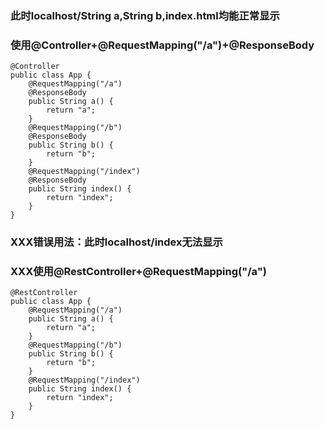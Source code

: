 ###  此时localhost/String a,String b,index.html均能正常显示
###  使用@Controller+@RequestMapping("/a")+@ResponseBody
```
@Controller
public class App {
    @RequestMapping("/a")
    @ResponseBody
    public String a() {
        return "a";
    }
    @RequestMapping("/b")
    @ResponseBody
    public String b() {
        return "b";
    }
    @RequestMapping("/index")
    @ResponseBody
    public String index() {
        return "index";
    }
}
```
###  XXX错误用法：此时localhost/index无法显示
###  XXX使用@RestController+@RequestMapping("/a")

```
@RestController
public class App {
    @RequestMapping("/a")
    public String a() {
        return "a";
    }
    @RequestMapping("/b")
    public String b() {
        return "b";
    }
    @RequestMapping("/index")
    public String index() {
        return "index";
    }
}
```
